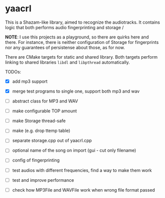 # yaacrl

This is a Shazam-like library, aimed to recognize the audiotracks.
It contains logic that both performs audio fingerprinting
and storage / 

**NOTE**: I use this projects as a playground, so there are 
quirks here and there. For instance, there is neither configuration of Storage
for fingerprints nor any guarantees of persistense about those, as for now.


There are CMake targets for static and shared library.
Both targets perform linking to shared libraries `libdl` and `libpthread` automatically.

TODOs:
- [x] add mp3 support
- [x] merge test programs to single one, support both mp3 and wav
- [ ] abstract class for MP3 and WAV
- [ ] make configurable TOP amount
- [ ] make Storage thread-safe
- [ ] make (e.g. drop ttemp table)
- [ ] separate storage.cpp out of yaacrl.cpp

- [ ] optional name of the song on import (gui - cut only filename)
- [ ] config of fingerprinting 
- [ ] test audios with different frequencies, find a way to make them work
- [ ] test and improve performance
- [ ] check how MP3File and WAVFile work when wrong file format passed

